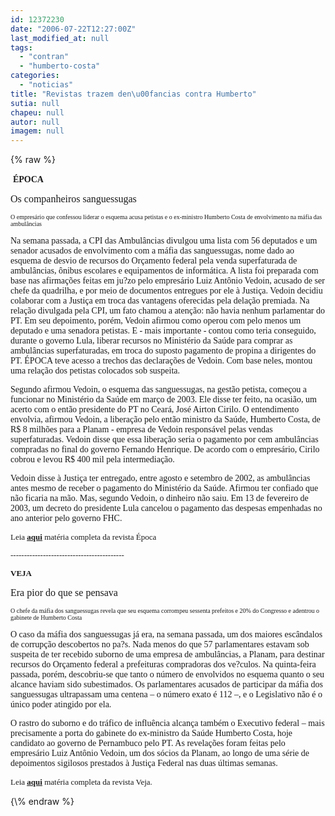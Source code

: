 ```yaml
---
id: 12372230
date: "2006-07-22T12:27:00Z"
last_modified_at: null
tags:
  - "contran"
  - "humberto-costa"
categories:
  - "noticias"
title: "Revistas trazem den\u00fancias contra Humberto"
sutia: null
chapeu: null
autor: null
imagem: null
---
```

{\% raw %}
<p>&nbsp;<FONT face=Verdana><STRONG>ÉPOCA</STRONG></FONT></p>
<p> </p>
<p><P><FONT face=Verdana size=3>Os companheiros sanguessugas</FONT></P></p>
<p><P><FONT face=Verdana size=1>O empresário que confessou liderar o esquema acusa petistas e o ex-ministro Humberto Costa de envolvimento na máfia das ambulâncias</FONT></P></p>
<p><P><FONT face=Verdana>Na semana passada, a CPI das Ambulâncias divulgou uma lista com 56 deputados e um senador acusados de envolvimento com a máfia das sanguessugas, nome dado ao esquema de desvio de recursos do Orçamento federal pela venda superfaturada de ambulâncias, ônibus escolares e equipamentos de informática. A lista foi preparada com base nas afirmações feitas em ju?zo pelo empresário Luiz Antônio Vedoin, acusado de ser chefe da quadrilha, e por meio de documentos entregues por ele à Justiça. Vedoin decidiu colaborar com a Justiça em troca das vantagens oferecidas pela delação premiada. Na relação divulgada pela CPI, um fato chamou a atenção: não havia nenhum parlamentar do PT. Em seu depoimento, porém, Vedoin afirmou como operou com pelo menos um deputado e uma senadora petistas. E - mais importante - contou como teria conseguido, durante o governo Lula, liberar recursos no Ministério da Saúde para comprar as ambulâncias superfaturadas, em troca do suposto pagamento de propina a dirigentes do PT. ÉPOCA teve acesso a trechos das declarações de Vedoin. Com base neles, montou uma relação dos petistas colocados sob suspeita. </FONT></P></p>
<p><P><FONT face=Verdana>Segundo afirmou Vedoin, o esquema das sanguessugas, na gestão petista, começou a funcionar no Ministério da Saúde em março de 2003. Ele disse ter feito, na ocasião, um acerto com o então presidente do PT no Ceará, José Airton Cirilo. O entendimento envolvia, afirmou Vedoin, a liberação pelo então ministro da Saúde, Humberto Costa, de R$ 8 milhões para a Planam - empresa de Vedoin responsável pelas vendas superfaturadas. Vedoin disse que essa liberação seria o pagamento por cem ambulâncias compradas no final do governo Fernando Henrique. De acordo com o empresário, Cirilo cobrou e levou R$ 400 mil pela intermediação. </FONT></P></p>
<p><P><FONT face=Verdana>Vedoin disse à Justiça ter entregado, entre agosto e setembro de 2002, as ambulâncias antes mesmo de receber o pagamento do Ministério da Saúde. Afirmou ter confiado que não ficaria na mão. Mas, segundo Vedoin, o dinheiro não saiu. Em 13 de fevereiro de 2003, um decreto do presidente Lula cancelou o pagamento das despesas empenhadas no ano anterior pelo governo FHC. </FONT></P><FONT size=2></p>
<p><P><FONT face=Verdana>Leia <B><U><A href=\"https://revistaepoca.globo.com/Revista/Epoca/0,,EDG74886-6009-427,00.html\" target=_blank>aqui</A></B></FONT></U><FONT face=Verdana> matéria completa da revista Época</FONT></P></p>
<p><P><FONT face=Verdana>------------------------------------------</FONT></P></p>
<p><P><FONT face=Verdana><STRONG>VEJA</STRONG></FONT></P></p>
<p><P></FONT><FONT face=Verdana size=3>Era pior do que se pensava </FONT></P></p>
<p><P><FONT face=Verdana size=1>O chefe da máfia dos sanguessugas revela que seu esquema corrompeu sessenta prefeitos e 20% do Congresso e adentrou o gabinete de Humberto Costa</FONT></P></p>
<p><P><FONT face=Verdana>O caso da máfia dos sanguessugas já era, na semana passada, um dos maiores escândalos de corrupção descobertos no pa?s. Nada menos do que 57 parlamentares estavam sob suspeita de ter recebido suborno de uma empresa de ambulâncias, a Planam, para destinar recursos do Orçamento federal a prefeituras compradoras dos ve?culos. Na quinta-feira passada, porém, descobriu-se que tanto o número de envolvidos no esquema quanto o seu alcance haviam sido subestimados. Os parlamentares acusados de participar da máfia dos sanguessugas ultrapassam uma centena – o número exato é 112 –, e o Legislativo não é o único poder atingido por ela. </FONT></P></p>
<p><P><FONT face=Verdana>O rastro do suborno e do tráfico de influência alcança também o Executivo federal – mais precisamente a porta do gabinete do ex-ministro da Saúde Humberto Costa, hoje candidato ao governo de Pernambuco pelo PT. As revelações foram feitas pelo empresário Luiz Antônio Vedoin, um dos sócios da Planam, ao longo de uma série de depoimentos sigilosos prestados à Justiça Federal nas duas últimas semanas. </FONT></P><FONT size=2></p>
<p><P><FONT face=Verdana>Leia <U><STRONG><A href=\"https://veja.abril.uol.com.br/260706/p_056.html\" target=_blank>aqui</A></STRONG></FONT></U><FONT face=Verdana> matéria completa da revista Veja.</FONT></P></FONT> </p>
{\% endraw %}